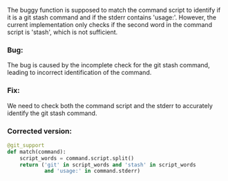The buggy function is supposed to match the command script to identify if it is a git stash command and if the stderr contains 'usage:'. However, the current implementation only checks if the second word in the command script is 'stash', which is not sufficient.

### Bug:
The bug is caused by the incomplete check for the git stash command, leading to incorrect identification of the command.

### Fix:
We need to check both the command script and the stderr to accurately identify the git stash command.

### Corrected version:
```python
@git_support
def match(command):
    script_words = command.script.split()
    return ('git' in script_words and 'stash' in script_words
            and 'usage:' in command.stderr)
```